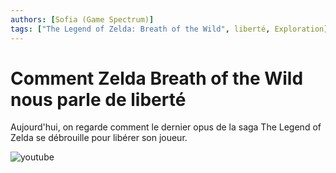 ```yaml
---
authors: [Sofia (Game Spectrum)]
tags: ["The Legend of Zelda: Breath of the Wild", liberté, Exploration]
---
```


# Comment Zelda Breath of the Wild nous parle de liberté

Aujourd'hui, on regarde comment le dernier opus de la saga The Legend of Zelda se débrouille pour libérer son joueur.

![youtube](https://www.youtube.com/watch?v=3bmMV6zhSkk)
